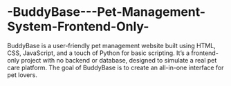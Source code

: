# -BuddyBase---Pet-Management-System-Frontend-Only-
BuddyBase is a user-friendly pet management website built using HTML, CSS, JavaScript, and a touch of Python for basic scripting. It’s a frontend-only project with no backend or database, designed to simulate a real pet care platform.  The goal of BuddyBase is to create an all-in-one interface for pet lovers.
